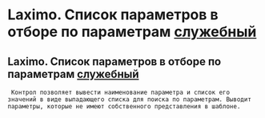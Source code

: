 ﻿---
description: 2.4.7
---
# Laximo. Список параметров в отборе по параметрам [служебный](!)
## Laximo. Список параметров в отборе по параметрам [служебный](!)
     Контрол позволяет вывести наименование параметра и список его значений в виде выпадающего списка для поиска по параметрам. Выводит параметры, которые не имеют собственного представления в шаблоне.
